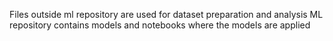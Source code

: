 Files outside ml repository are used for dataset preparation and analysis
ML repository contains models and notebooks where the models are applied
